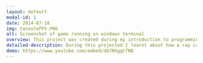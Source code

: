 ```yaml
---
layout: default
modal-id: 1
date: 2014-07-18
img: ConsoleFPS.PNG
alt: Screenshot of game running in windows terminal
overview: This project was created during my introduction to programming course I took at CG spectrum. <br/>Normally to pass the course they require you to create a simple top down game in the Windows console. However during the course i noticed we was creating something that reminded me how the Wolfenstein 3D game was made. So after finding a tutorial series by OneLoneCoder(javidx9) I created this! <br/> <br/> The Final project included a level editor aswell as the ability to load and play your created levels.
detailed-description: During this projected I learnt about how a ray casting engine works and was able to successfully implement it. Although I followed a tuturial video to create teh ray cast my code varies in structure quite abit as I modulised the code to fix the program i was creating before I realised this was something i wanted to create. <br/> By "upgrading" the original aim of the course to this it means that any older versions of the code base are more or less compatible with this version. The only requiremeant is that the version supports coloured keys/doors. <br/> <br/> Due to the fact the tuturial video i followed didnt include colour support I researched and implemented my own way to support colour. I did this by using the "WriteConsoleOutputAttribute" function that was supplied an array of colours for each "pixel" on the screen.
demo: https://www.youtube.com/embed/db7NSggCfNQ
---
```

